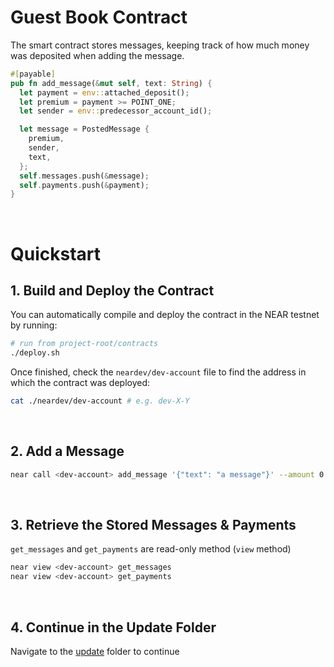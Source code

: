 # Guest Book Contract

The smart contract stores messages, keeping track of how much money was deposited when adding the message.

```rust
#[payable]
pub fn add_message(&mut self, text: String) {
  let payment = env::attached_deposit();
  let premium = payment >= POINT_ONE;
  let sender = env::predecessor_account_id();

  let message = PostedMessage {
    premium,
    sender,
    text,
  };
  self.messages.push(&message);
  self.payments.push(&payment);
}
```

<br />

# Quickstart

## 1. Build and Deploy the Contract
You can automatically compile and deploy the contract in the NEAR testnet by running:

```bash
# run from project-root/contracts
./deploy.sh
```

Once finished, check the `neardev/dev-account` file to find the address in which the contract was deployed:

```bash
cat ./neardev/dev-account # e.g. dev-X-Y
```
<br />

## 2. Add a Message
```bash
near call <dev-account> add_message '{"text": "a message"}' --amount 0.1 --accountId <account>
```
<br />

## 3. Retrieve the Stored Messages & Payments
`get_messages` and `get_payments` are read-only method (`view` method)

```bash
near view <dev-account> get_messages
near view <dev-account> get_payments
```

<br />

## 4. Continue in the Update Folder
Navigate to the [update](../update/) folder to continue